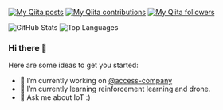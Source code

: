 [![My Qiita posts](https://qiita-badge.apiapi.app/s/ikeyasu/posts.svg)](http://qiita.com/ikeyasu)
[![My Qiita contributions](https://qiita-badge.apiapi.app/s/ikeyasu/contributions.svg)](http://qiita.com/ikeyasu)
[![My Qiita followers](https://qiita-badge.apiapi.app/s/ikeyasu/followers.svg)](http://qiita.com/ikeyasu)

                
![GitHub Stats](https://github-readme-stats.vercel.app/api?username=ikeyasu&count_private=true&show_icons=true&theme=monokai)
![Top Languages](https://github-readme-stats.vercel.app/api/top-langs/?username=ikeyasu&layout=compact&theme=monokai)

### Hi there 👋

Here are some ideas to get you started:

- 🔭 I’m currently working on [@access-company](https://github.com/access-company)
- 🌱 I’m currently learning reinforcement learning and drone.
- 💬 Ask me about IoT :)

<!--
- 🌱 I’m currently learning ...
- 👯 I’m looking to collaborate on ...
- 🤔 I’m looking for help with ...
- 💬 Ask me about ...
- 📫 How to reach me: ...
- 😄 Pronouns: ...
- ⚡ Fun fact: ...
-->
